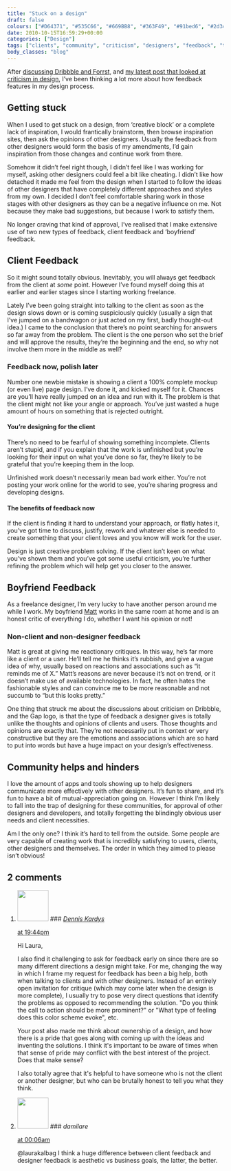 ```yaml
---
title: "Stuck on a design"
draft: false
colours: ["#D64371", "#535C66", "#669BB8", "#363F49", "#91bed6", "#2d343c", "#ef80a3"]
date: 2010-10-15T16:59:29+00:00
categories: ["Design"]
tags: ["clients", "community", "criticism", "designers", "feedback", "trends", "users"]
body_classes: "blog"
---
```


After [discussing Dribbble and Forrst](/dribbble-and-forrst-for-client-project-feedback/ "Using Dribbble and Forrst for feedback on a client project"), and [my latest post that looked at criticism in design](/good-old-designer-snobbery-is-live-and-kicking/ "Good old designer snobbery is alive and kicking"), I’ve been thinking a lot more about how feedback features in my design process.

## Getting stuck

When I used to get stuck on a design, from ‘creative block’ or a complete lack of inspiration, I would frantically brainstorm, then browse inspiration sites, then ask the opinions of other designers. Usually the feedback from other designers would form the basis of my amendments, I’d gain inspiration from those changes and continue work from there.

Somehow it didn’t feel right though, I didn’t feel like I was working for myself, asking other designers could feel a bit like cheating. I didn’t like how detached it made me feel from the design when I started to follow the ideas of other designers that have completely different approaches and styles from my own. I decided I don’t feel comfortable sharing work in those stages with other designers as they can be a negative influence on me. Not because they make bad suggestions, but because I work to satisfy them.

No longer craving that kind of approval, I’ve realised that I make extensive use of two new types of feedback, client feedback and ‘boyfriend’ feedback.

## Client Feedback

So it might sound totally obvious. Inevitably, you will always get feedback from the client at *some* point. However I’ve found myself doing this at earlier and earlier stages since I starting working freelance.

Lately I’ve been going straight into talking to the client as soon as the design slows down or is coming suspiciously quickly (usually a sign that I’ve jumped on a bandwagon or just acted on my first, badly thought-out idea.) I came to the conclusion that there’s no point searching for answers so far away from the problem. The client is the one person who set the brief and will approve the results, they’re the beginning and the end, so why not involve them more in the middle as well?

### Feedback now, polish later

Number one newbie mistake is showing a client a 100% complete mockup (or even live) page design. I’ve done it, and kicked myself for it. Chances are you’ll have really jumped on an idea and run with it. The problem is that the client might not like your angle or approach. You’ve just wasted a huge amount of hours on something that is rejected outright.

#### You’re designing for the client

There’s no need to be fearful of showing something incomplete. Clients aren’t stupid, and if you explain that the work is unfinished but you’re looking for their input on what you’ve done so far, they’re likely to be grateful that you’re keeping them in the loop.

Unfinished work doesn’t necessarily mean bad work either. You’re not posting your work online for the world to see, you’re sharing progress and developing designs.

#### The benefits of feedback now

If the client is finding it hard to understand your approach, or flatly hates it, you’ve got time to discuss, justify, rework and whatever else is needed to create something that your client loves and you know will work for the user.

Design is just creative problem solving. If the client isn’t keen on what you’ve shown them and you’ve got some useful criticism, you’re further refining the problem which will help get you closer to the answer.

## Boyfriend Feedback

As a freelance designer, I’m very lucky to have another person around me while I work. My boyfriend [Matt](http://twitter.com/MatthewFuller "Matt Fuller on Twitter") works in the same room at home and is an honest critic of everything I do, whether I want his opinion or not!

### Non-client and non-designer feedback

Matt is great at giving me reactionary critiques. In this way, he’s far more like a client or a user. He’ll tell me he thinks it’s rubbish, and give a vague idea of why, usually based on reactions and associations such as “it reminds me of X.” Matt’s reasons are never because it’s not on trend, or it doesn’t make use of available technologies. In fact, he often hates the fashionable styles and can convince me to be more reasonable and not succumb to “but this looks pretty.”

One thing that struck me about the discussions about criticism on Dribbble, and the Gap logo, is that the type of feedback a designer gives is totally unlike the thoughts and opinions of clients and users. Those thoughts and opinions are exactly that. They’re not necessarily put in context or very constructive but they are the emotions and associations which are so hard to put into words but have a huge impact on your design’s effectiveness.

## Community helps and hinders

I love the amount of apps and tools showing up to help designers communicate more effectively with other designers. It’s fun to share, and it’s fun to have a bit of mutual-appreciation going on. However I think I’m likely to fall into the trap of designing for these communities, for approval of other designers and developers, and totally forgetting the blindingly obvious user needs and client necessities.

Am I the only one? I think it’s hard to tell from the outside. Some people are very capable of creating work that is incredibly satisfying to users, clients, other designers and themselves. The order in which they aimed to please isn’t obvious!

## 2 comments

<ol class="commentlist">
	<li class="comment even thread-even depth-1" id="li-comment-149">
			<div class="comment-author vcard">
			<img alt='' src='http://1.gravatar.com/avatar/aff5641764408271f7bc398f2097edd0?s=72&amp;d=mm&amp;r=g' srcset='http://1.gravatar.com/avatar/aff5641764408271f7bc398f2097edd0?s=144&amp;d=mm&amp;r=g 2x' class='avatar avatar-72 photo' height='72' width='72' />
### <cite class="fn"><a href='http://www.robotregime.com' rel='external nofollow' class='url'>Dennis Kardys</a></cite>
		</div>
		<aside class="comment-meta commentmetadata"><p><a href="#comment-149"><time datetime="2010-10-15T19:44:10+00:00" pubdate class="published">
		 at <span class="hours">19:44pm</span></time></a></p>
	</aside>
	<div class="comment-entry">
		Hi Laura,

I also find it challenging to ask for feedback early on since there are so many different directions a design might take. For me, changing the way in which I frame my request for feedback has been a big help, both when talking to clients and with other designers. Instead of an entirely open invitation for critique (which may come later when the design is more complete), I usually try to pose very direct questions that identify the problems as opposed to recommending the solution. &quot;Do you think the call to action should be more prominent?&quot; or &quot;What type of feeling does this color scheme evoke&quot;, etc.

Your post also made me think about ownership of a design, and how there is a pride that goes along with coming up with the ideas and inventing the solutions. I think it&#039;s important to be aware of times when that sense of pride may conflict with the best interest of the project. Does that make sense?

I also totally agree that it&#039;s helpful to have someone who is not the client or another designer, but who can be brutally honest to tell you what they think.
	</div>
</li>
	<li class="comment odd alt thread-odd thread-alt depth-1" id="li-comment-150">
			<div class="comment-author vcard">
			<img alt='' src='http://1.gravatar.com/avatar/d281a23b55db2b3d1d6b0be43791bf6b?s=72&amp;d=mm&amp;r=g' srcset='http://1.gravatar.com/avatar/d281a23b55db2b3d1d6b0be43791bf6b?s=144&amp;d=mm&amp;r=g 2x' class='avatar avatar-72 photo' height='72' width='72' />
### <cite class="fn">damilare</cite>
		</div>
		<aside class="comment-meta commentmetadata"><p><a href="#comment-150"><time datetime="2010-10-16T00:06:49+00:00" pubdate class="published">
		 at <span class="hours">00:06am</span></time></a></p>
	</aside>
	<div class="comment-entry">
		@laurakalbag I think a huge difference between client feedback and designer feedback is aesthetic vs business goals, the latter, the better.
	</div>
</li>
</ol>

	
